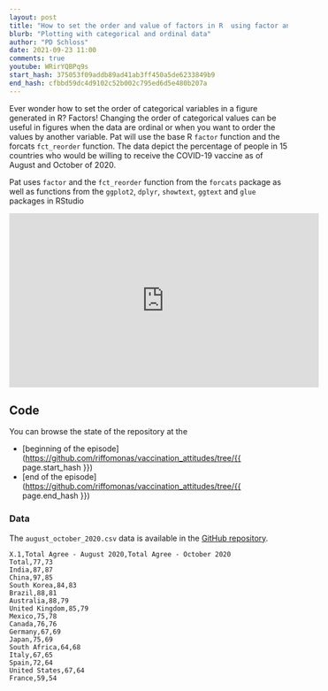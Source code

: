 ```yaml
---
layout: post
title: "How to set the order and value of factors in R  using factor and fct_reorder (CC148)"
blurb: "Plotting with categorical and ordinal data"
author: "PD Schloss"
date: 2021-09-23 11:00
comments: true
youtube: WRirYQBPq9s
start_hash: 375053f09addb89ad41ab3ff450a5de6233849b9
end_hash: cfbbd59dc4d9102c52b002c795ed6d5e480b207a
---
```


Ever wonder how to set the order of categorical variables in a figure generated in R? Factors! Changing the order of categorical values can be useful in figures when the data are ordinal or when you want to order the values by another variable. Pat will use the base R `factor` function and the forcats `fct_reorder` function. The data depict the percentage of people in 15 countries who would be willing to receive the COVID-19 vaccine as of August and October of 2020.

Pat uses `factor` and the `fct_reorder` function from the `forcats` package as well as functions from the `ggplot2`, `dplyr`, `showtext`, `ggtext` and `glue` packages in RStudio

<iframe style="margin: 0 auto;display:block;" width="560" height="315" src="https://www.youtube.com/embed/{{ page.youtube }}" frameborder="0" allow="accelerometer; autoplay; encrypted-media; gyroscope; picture-in-picture" allowfullscreen></iframe>


## Code

You can browse the state of the repository at the
* [beginning of the episode](https://github.com/riffomonas/vaccination_attitudes/tree/{{ page.start_hash }})
* [end of the episode](https://github.com/riffomonas/vaccination_attitudes/tree/{{ page.end_hash }})


### Data

The `august_october_2020.csv` data is available in the [GitHub repository](https://raw.githubusercontent.com/riffomonas/vaccination_attitudes/3f39b9e09618144874ced760c9a6332498e3a19c/august_october_2020.csv).

```
X.1,Total Agree - August 2020,Total Agree - October 2020
Total,77,73
India,87,87
China,97,85
South Korea,84,83
Brazil,88,81
Australia,88,79
United Kingdom,85,79
Mexico,75,78
Canada,76,76
Germany,67,69
Japan,75,69
South Africa,64,68
Italy,67,65
Spain,72,64
United States,67,64
France,59,54
```

